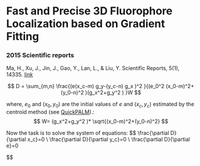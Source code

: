 # Fast and Precise 3D Fluorophore Localization based on Gradient Fitting
### 2015 Scientific reports
Ma, H., Xu, J., Jin, J., Gao, Y., Lan, L., & Liu, Y. Scientific Reports, 5(1), 14335. [link](https://doi.org/10.1038/srep14335)




$$
D = \sum_{m,n} \frac{(e(x_c-m) g_y-(y_c-n) g_x )^2  }{(e_0^2 (x_0-m)^2+(y_0-n)^2 )(g_x^2+g_y^2 ) }W
$$

where, $e_0$ and $(x_0,y_0)$ are the initial values of $e$ and $(x_c,y_c)$ estimated by the centroid method (see [QuickPALM](link)).:
$$
W= (g_x^2+g_y^2 )* \sqrt{(x_0-m)^2+(y_0-n)^2}
$$

Now the task is to solve the system of equations:
$$
\frac{\partial D}{\partial x_c}=0 \\
\frac{\partial D}{\partial y_c}=0 \\
\frac{\partial D}{\partial e}=0


$$
